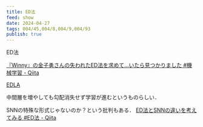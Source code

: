 ```yaml
---
title: ED法
feed: show
date: 2024-04-27
tags: 004/45,004/8,004/9,004/93
publish: true
---
```

ED法

[『Winny』の金子勇さんの失われたED法を求めて...いたら見つかりました #機械学習 - Qiita](https://qiita.com/kanekanekaneko/items/901ee2837401750dfdad)

[EDLA](https://web.archive.org/web/19991124023203/http://village.infoweb.ne.jp:80/~fwhz9346/ed.htm)

中間層を増やしても勾配消失せず学習が進むというものらしい．

SNNの特殊な形式じゃないのか？という批判もある．
[ED法とSNNの違いを考えてみる #ED法 - Qiita](https://qiita.com/obgynengine/items/44e8cfe2bdd25ac49cb3)
